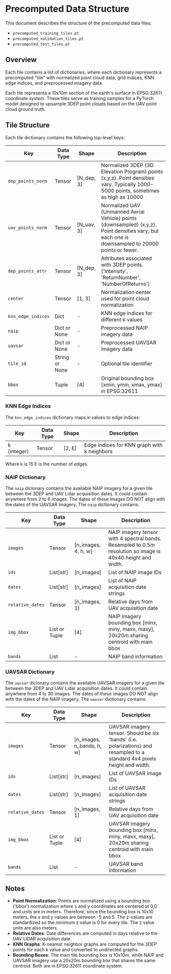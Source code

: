 # Precomputed Data Structure

This document describes the structure of the precomputed data files:
- `precomputed_training_tiles.pt`
- `precomputed_validation_tiles.pt`
- `precomputed_test_tiles.pt`

## Overview

Each file contains a list of dictionaries, where each dictionary represents a precomputed "tile" with normalized point cloud data, grid indices, KNN edge indices, and preprocessed imagery data.

Each tile represents a 10x10m section of the earth's surface in EPSG:32611 coordinate system. These tiles serve as training samples for a PyTorch model designed to upsample 3DEP point clouds based on the UAV point cloud ground truth.

## Tile Structure

Each tile dictionary contains the following top-level keys:

| Key | Data Type | Shape | Description |
|-----|-----------|-------|-------------|
| `dep_points_norm` | Tensor | [N_dep, 3] | Normalized 3DEP (3D Elevation Program) points (x,y,z). Point densities vary. Typically 1000-5000 points, sometimes as high as 10000 |
| `uav_points_norm` | Tensor | [N_uav, 3] | Normalized UAV (Unmanned Aerial Vehicle) points (downsampled) (x,y,z). Point densities vary, but each one is downsampled to 20000 points or fewer.  |
| `dep_points_attr` | Tensor | [N_dep, 3] | Attributes associated with 3DEP points. ['Intensity', 'ReturnNumber', 'NumberOfReturns'] |
| `center` | Tensor | [1, 3] | Normalization center used for point cloud normalization |
| `knn_edge_indices` | Dict | - | KNN edge indices for different k values |
| `naip` | Dict or None | - | Preprocessed NAIP imagery data |
| `uavsar` | Dict or None | - | Preprocessed UAVSAR imagery data |
| `tile_id` | String or None | - | Optional tile identifier |
| `bbox` | Tuple | [4] | Original bounding box [xmin, ymin, xmax, ymax] in EPSG:32611 |

### KNN Edge Indices

The `knn_edge_indices` dictionary maps k-values to edge indices:

| Key | Data Type | Shape | Description |
|-----|-----------|-------|-------------|
| k (integer) | Tensor | [2, E] | Edge indices for KNN graph with k neighbors |

Where k is 15 E is the number of edges.

### NAIP Dictionary

The `naip` dicionary contains the available NAIP imagery for a given tile between the 3DEP and UAV Lidar acquisition dates. It could contain anywhere from 2 to 6 images. The dates of these images DO NOT align with the dates of the UAVSAR imagery. The `naip` dictionary contains:

| Key | Data Type | Shape | Description |
|-----|-----------|-------|-------------|
| `images` | Tensor | [n_images, 4, h, w] | NAIP imagery tensor with 4 spectral bands. Resampled to 0.5m resolution so image is 40x40 height and width.  |
| `ids` | List[str] | [n_images] | List of NAIP image IDs |
| `dates` | List[str] | [n_images] | List of NAIP acquisition date strings |
| `relative_dates` | Tensor | [n_images, 1] | Relative days from UAV acquisition date |
| `img_bbox` | List or Tuple | [4] | NAIP imagery bounding box [minx, miny, maxx, maxy], 20x20m sharing centroid with main bbox |
| `bands` | List | - | NAIP band information |


### UAVSAR Dictionary

The `uavsar` dicionary contains the available UAVSAR imagery for a given tile between the 3DEP and UAV Lidar acquisition dates. It could contain anywhere from 4 to 30 images. The dates of these images DO NOT align with the dates of the NAIP imagery. The `uavsar` dictionary contains:

| Key | Data Type | Shape | Description |
|-----|-----------|-------|-------------|
| `images` | Tensor | [n_images, n_bands, h, w] | UAVSAR imagery tensor. Should be six 'bands' (i.e. polarizations) and resampled to a standard 4x4 pixels height and width.|
| `ids` | List[str] | [n_images] | List of UAVSAR image IDs |
| `dates` | List[str] | [n_images] | List of UAVSAR acquisition date strings |
| `relative_dates` | Tensor | [n_images, 1] | Relative days from UAV acquisition date |
| `img_bbox` | List or Tuple | [4] | UAVSAR imagery bounding box [minx, miny, maxx, maxy], 20x20m sharing centroid with main bbox |
| `bands` | List | - | UAVSAR band information |


## Notes

- **Point Normalization**: Points are normalized using a bounding box ('bbox') normalization where x and y coordinates are centered at 0,0 and units are in meters. Therefore, since the bounding box is 10x10 meters, the x and y values are between -5 and 5. The z-values are standardized so the minimum z value is 0 for every tile. The z value units are also meters. 
- **Relative Dates**: Date differences are computed in days relative to the UAV LiDAR acquisition date.
- **KNN Graphs**: K-nearest neighbor graphs are computed for the 3DEP points for each k value and converted to undirected graphs.
- **Bounding Boxes**: The main tile bounding box is 10x10m, while NAIP and UAVSAR imagery use a 20x20m bounding box that shares the same centroid. Both are in EPSG:32611 coordinate system.
